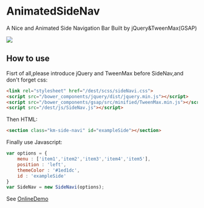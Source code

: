 # AnimatedSideNav
A Nice and Animated Side Navigation Bar Built by jQuery&amp;TweenMax(GSAP)

![](http://ww3.sinaimg.cn/large/71d81503jw1fa9ahrwyqmg205z0cajug.gif) 

## How to use
Fisrt of all,please introduce jQuery and TweenMax before SideNav,and don't forget css:
```html
<link rel="stylesheet" href="/dest/scss/sideNavi.css">
<script src="/bower_components/jquery/dist/jquery.min.js"></script>
<script src="/bower_components/gsap/src/minified/TweenMax.min.js"></script>
<script src="/dest/js/SideNav.js"></script>
```
Then HTML:
```html
<section class="km-side-navi" id="exampleSide"></section>
```
Finally use Javascript:
```Javascript
var options = {
    menu : ['item1','item2','item3','item4','item5'],
    position : 'left',
    themeColor : '#1ed1dc',
    id : 'exampleSide'
}
var SideNav = new SideNavi(options);
```
See [OnlineDemo](http://www.eamonn.cn/sidenav)
